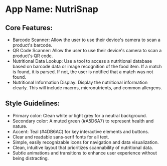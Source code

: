 # **App Name**: NutriSnap

## Core Features:

- Barcode Scanner: Allow the user to use their device's camera to scan a product's barcode.
- QR Code Scanner: Allow the user to use their device's camera to scan a product's QR code.
- Nutritional Data Lookup: Use a tool to access a nutritional database based on barcode data or image recognition of the food item. If a match is found, it is parsed. If not, the user is notified that a match was not found.
- Nutritional Information Display: Display the nutritional information clearly. This will include macros, micronutrients, and common allergens.

## Style Guidelines:

- Primary color: Clean white or light grey for a neutral background.
- Secondary color: A muted green (#A5D6A7) to represent health and nature.
- Accent: Teal (#4DB6AC) for key interactive elements and buttons.
- Clear and readable sans-serif fonts for all text.
- Simple, easily recognizable icons for navigation and data visualization.
- Clean, intuitive layout that prioritizes scannability of nutritional data.
- Subtle animations and transitions to enhance user experience without being distracting.